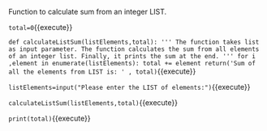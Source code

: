 Function to calculate sum from an integer LIST.

`
total=0
`{{execute}}

`
def calculateListSum(listElements,total):
    '''
    The function takes list as input parameter.
    The function calculates the sum from all elements of an integer list.
    Finally, it prints the sum at the end.
    '''
    for i ,element in enumerate(listElements):
        total += element
        return('Sum of all the elements from LIST is: ' , total)
`{{execute}}

`
listElements=input("Please enter the LIST of elements:")
`{{execute}}

`
calculateListSum(listElements,total)
`{{execute}}

`
print(total)
`{{execute}}
